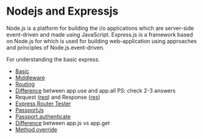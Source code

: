 # Nodejs and Expressjs
Node.js is a platform for building the i/o applications which are server-side event-driven and made using JavaScript.
Express.js is a framework based on Node.js for which is used for building web-application using approaches and principles of Node.js.event-driven.


For understanding the basic express.
- [Basic](https://expressjs.com/en/starter/installing.html)
- [Middleware](https://expressjs.com/en/guide/using-middleware.html#middleware.router) 
- [Routing](https://expressjs.com/en/guide/routing.html)
- [Difference](https://stackoverflow.com/questions/14125997/difference-between-app-all-and-app-use) between app.use and app.all PS: check 2-3 answers
- Request ([req](https://expressjs.com/en/4x/api.html#req)) and Response ([res](https://expressjs.com/en/4x/api.html#res))
- [Express Router Tester](https://expressjs.com/en/guide/using-middleware.html#middleware.router)
- [PassportJs](http://www.passportjs.org/)
- [Passport.authenticate](https://www.reddit.com/r/node/comments/5n6647/how_does_passportjs_actually_work/)
- [Difference](https://stackoverflow.com/questions/15601703/difference-between-app-use-and-app-get-in-express-js) between app.js vs app.get
- [Method override](https://dev.to/moz5691/method-override-for-put-and-delete-in-html-3fp2)